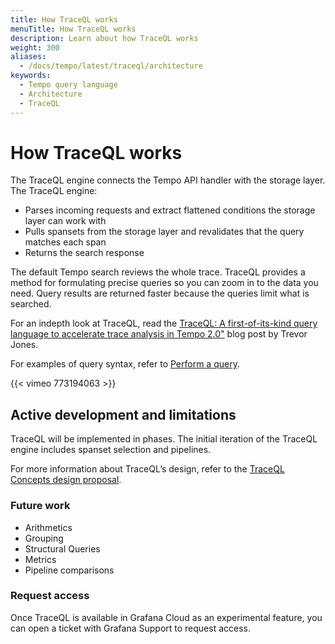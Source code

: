 ```yaml
---
title: How TraceQL works
menuTitle: How TraceQL works
description: Learn about how TraceQL works
weight: 300
aliases:
  - /docs/tempo/latest/traceql/architecture
keywords:
  - Tempo query language
  - Architecture
  - TraceQL
---
```


# How TraceQL works

The TraceQL engine connects the Tempo API handler with the storage layer. The TraceQL engine:

- Parses incoming requests and extract flattened conditions the storage layer can work with
- Pulls spansets from the storage layer and revalidates that the query matches each span
- Returns the search response

The default Tempo search reviews the whole trace. TraceQL provides a method for formulating precise queries so you can zoom in to the data you need. Query results are returned faster because the queries limit what is searched.

For an indepth look at TraceQL, read the [TraceQL: A first-of-its-kind query language to accelerate trace analysis in Tempo 2.0"](https://grafana.com/blog/2022/11/30/traceql-a-first-of-its-kind-query-language-to-accelerate-trace-analysis-in-tempo-2.0/) blog post by Trevor Jones.

For examples of query syntax, refer to [Perform a query](_index).

{{< vimeo 773194063 >}}

## Active development and limitations

TraceQL will be implemented in phases. The initial iteration of the TraceQL engine includes spanset selection and pipelines.

For more information about TraceQL’s design, refer to the [TraceQL Concepts design proposal](https://github.com/grafana/tempo/blob/main/docs/design-proposals/2022-04%20TraceQL%20Concepts.md).

### Future work

- Arithmetics
- Grouping
- Structural Queries
- Metrics
- Pipeline comparisons

### Request access

Once TraceQL is available in Grafana Cloud as an experimental feature, you can open a ticket with Grafana Support to request access.